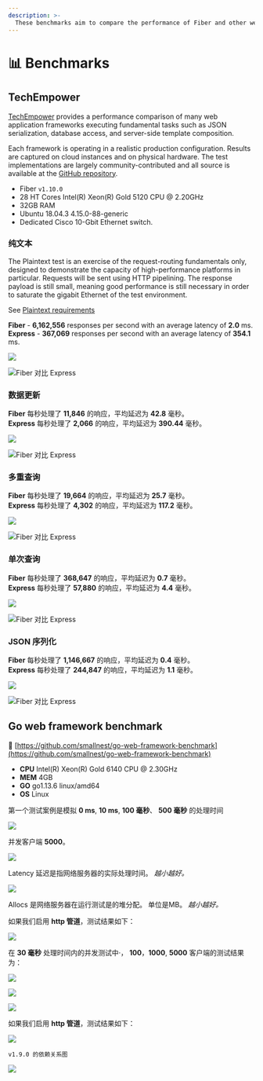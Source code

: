 ```yaml
---
description: >-
  These benchmarks aim to compare the performance of Fiber and other web frameworks.
---
```


# 📊 Benchmarks

## TechEmpower

[TechEmpower](https://www.techempower.com/benchmarks/#section=data-r19&hw=ph&test=composite) provides  a performance comparison of many web application frameworks executing fundamental tasks such as JSON serialization, database access, and server-side template composition.

Each framework is operating in a realistic production configuration. Results are captured on cloud instances and on physical hardware. The test implementations are largely community-contributed and all source is available at the [GitHub repository](https://github.com/TechEmpower/FrameworkBenchmarks).

* Fiber `v1.10.0`
* 28 HT Cores Intel\(R\) Xeon\(R\) Gold 5120 CPU @ 2.20GHz
* 32GB RAM
* Ubuntu 18.04.3 4.15.0-88-generic
* Dedicated Cisco 10-Gbit Ethernet switch.

### 纯文本

The Plaintext test is an exercise of the request-routing fundamentals only, designed to demonstrate the capacity of high-performance platforms in particular. Requests will be sent using HTTP pipelining. The response payload is still small, meaning good performance is still necessary in order to saturate the gigabit Ethernet of the test environment.

See [Plaintext requirements](https://github.com/TechEmpower/FrameworkBenchmarks/wiki/Project-Information-Framework-Tests-Overview#single-database-query)

**Fiber**      -   **6,162,556** responses per second with an average latency of     **2.0** ms.  
**Express** -      **367,069** responses per second with an average latency of **354.1** ms.

![](.gitbook/assets/plaintext%20%281%29.png)

![Fiber 对比 Express](.gitbook/assets/plaintext_express.png)

### 数据更新

**Fiber** 每秒处理了 **11,846** 的响应，平均延迟为 **42.8** 毫秒。  
**Express** 每秒处理了 **2,066** 的响应，平均延迟为 **390.44** 毫秒。

![](.gitbook/assets/data_updates.png)

![Fiber 对比 Express](.gitbook/assets/data_updates_express%20%281%29.png)

### 多重查询

**Fiber** 每秒处理了 **19,664** 的响应，平均延迟为 **25.7** 毫秒。  
**Express** 每秒处理了 **4,302** 的响应，平均延迟为 **117.2** 毫秒。

![](.gitbook/assets/multiple_queries%20%281%29.png)

![Fiber 对比 Express](.gitbook/assets/multiple_queries_express.png)

### 单次查询

**Fiber** 每秒处理了 **368,647** 的响应，平均延迟为 **0.7** 毫秒。  
**Express** 每秒处理了 **57,880** 的响应，平均延迟为 **4.4** 毫秒。

![](.gitbook/assets/single_query%20%282%29.png)

![Fiber 对比 Express](.gitbook/assets/single_query_express.png)

### JSON 序列化

**Fiber** 每秒处理了 **1,146,667** 的响应，平均延迟为 **0.4** 毫秒。  
**Express** 每秒处理了 **244,847** 的响应，平均延迟为 **1.1** 毫秒。

![](.gitbook/assets/json%20%281%29.png)

![Fiber 对比 Express](.gitbook/assets/json_express.png)

## Go web framework benchmark

🔗 [https://github.com/smallnest/go-web-framework-benchmark](https://github.com/smallnest/go-web-framework-benchmark)

* **CPU** Intel\(R\) Xeon\(R\) Gold 6140 CPU @ 2.30GHz
* **MEM** 4GB
* **GO** go1.13.6 linux/amd64
* **OS** Linux

第一个测试案例是模拟 **0 ms**, **10 ms**, **100 毫秒**、 **500 毫秒** 的处理时间

![](https://raw.githubusercontent.com/gofiber/docs/master/.gitbook/assets/benchmark.png)

并发客户端 **5000**。

![](https://raw.githubusercontent.com/gofiber/docs/master/.gitbook/assets/benchmark_latency.png)

Latency 延迟是指网络服务器的实际处理时间。 _越小越好。_

![](https://raw.githubusercontent.com/gofiber/docs/master/.gitbook/assets/benchmark_alloc.png)

Allocs 是网络服务器在运行测试是的堆分配。 单位是MB。 _越小越好。_

如果我们启用 **http 管道**，测试结果如下：

![](https://raw.githubusercontent.com/gofiber/docs/master/.gitbook/assets/benchmark-pipeline.png)

在 **30 毫秒** 处理时间内的并发测试中·， **100**，**1000**, **5000** 客户端的测试结果为：

![](https://raw.githubusercontent.com/gofiber/docs/master/.gitbook/assets/concurrency.png)

![](https://raw.githubusercontent.com/gofiber/docs/master/.gitbook/assets/concurrency_latency.png)

![](https://raw.githubusercontent.com/gofiber/docs/master/.gitbook/assets/concurrency_alloc.png)

如果我们启用 **http 管道**，测试结果如下：

![](https://raw.githubusercontent.com/gofiber/docs/master/.gitbook/assets/concurrency-pipeline.png)

`v1.9.0 的依赖关系图`

![](.gitbook/assets/graph.svg)

